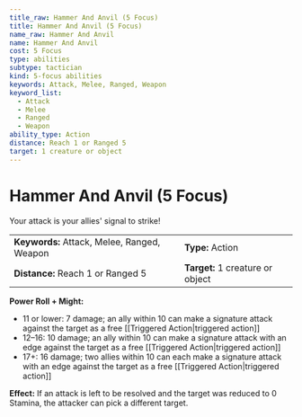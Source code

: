 ```yaml
---
title_raw: Hammer And Anvil (5 Focus)
title: Hammer And Anvil (5 Focus)
name_raw: Hammer And Anvil
name: Hammer And Anvil
cost: 5 Focus
type: abilities
subtype: tactician
kind: 5-focus abilities
keywords: Attack, Melee, Ranged, Weapon
keyword_list:
  - Attack
  - Melee
  - Ranged
  - Weapon
ability_type: Action
distance: Reach 1 or Ranged 5
target: 1 creature or object
---
```


# Hammer And Anvil (5 Focus)

Your attack is your allies' signal to strike!

|                                             |                                  |
| :------------------------------------------ | :------------------------------- |
| **Keywords:** Attack, Melee, Ranged, Weapon | **Type:** Action                 |
| **Distance:** Reach 1 or Ranged 5           | **Target:** 1 creature or object |

**Power Roll + Might:**

- 11 or lower: 7 damage; an ally within 10 can make a signature attack against the target as a free [[Triggered Action|triggered action]]
- 12–16: 10 damage; an ally within 10 can make a signature attack with an edge against the target as a free [[Triggered Action|triggered action]]
- 17+: 16 damage; two allies within 10 can each make a signature attack with an edge against the target as a free [[Triggered Action|triggered action]]

**Effect:** If an attack is left to be resolved and the target was reduced to 0 Stamina, the attacker can pick a different target.
